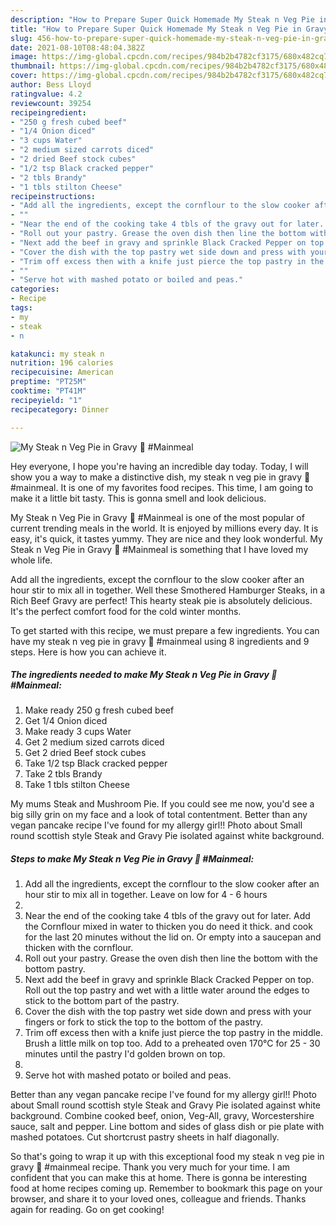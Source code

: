 ```yaml
---
description: "How to Prepare Super Quick Homemade My Steak n Veg Pie in Gravy 🥰 #Mainmeal"
title: "How to Prepare Super Quick Homemade My Steak n Veg Pie in Gravy 🥰 #Mainmeal"
slug: 456-how-to-prepare-super-quick-homemade-my-steak-n-veg-pie-in-gravy-mainmeal
date: 2021-08-10T08:48:04.382Z
image: https://img-global.cpcdn.com/recipes/984b2b4782cf3175/680x482cq70/my-steak-n-veg-pie-in-gravy-mainmeal-recipe-main-photo.jpg
thumbnail: https://img-global.cpcdn.com/recipes/984b2b4782cf3175/680x482cq70/my-steak-n-veg-pie-in-gravy-mainmeal-recipe-main-photo.jpg
cover: https://img-global.cpcdn.com/recipes/984b2b4782cf3175/680x482cq70/my-steak-n-veg-pie-in-gravy-mainmeal-recipe-main-photo.jpg
author: Bess Lloyd
ratingvalue: 4.2
reviewcount: 39254
recipeingredient:
- "250 g fresh cubed beef"
- "1/4 Onion diced"
- "3 cups Water"
- "2 medium sized carrots diced"
- "2 dried Beef stock cubes"
- "1/2 tsp Black cracked pepper"
- "2 tbls Brandy"
- "1 tbls stilton Cheese"
recipeinstructions:
- "Add all the ingredients, except the cornflour to the slow cooker after an hour stir to mix all in together. Leave on low for 4 - 6 hours"
- ""
- "Near the end of the cooking take 4 tbls of the gravy out for later. Add the Cornflour mixed in water to thicken you do need it thick. and cook for the last 20 minutes without the lid on. Or empty into a saucepan and thicken with the cornflour."
- "Roll out your pastry. Grease the oven dish then line the bottom with the bottom pastry."
- "Next add the beef in gravy and sprinkle Black Cracked Pepper on top. Roll out the top pastry and wet with a little water around the edges to stick to the bottom part of the pastry."
- "Cover the dish with the top pastry wet side down and press with your fingers or fork to stick the top to the bottom of the pastry."
- "Trim off excess then with a knife just pierce the top pastry in the middle. Brush a little milk on top too. Add to a preheated oven 170°C for 25 - 30 minutes until the pastry I&#39;d golden brown on top."
- ""
- "Serve hot with mashed potato or boiled and peas."
categories:
- Recipe
tags:
- my
- steak
- n

katakunci: my steak n 
nutrition: 196 calories
recipecuisine: American
preptime: "PT25M"
cooktime: "PT41M"
recipeyield: "1"
recipecategory: Dinner

---
```



![My Steak n Veg Pie in Gravy 🥰 #Mainmeal](https://img-global.cpcdn.com/recipes/984b2b4782cf3175/680x482cq70/my-steak-n-veg-pie-in-gravy-mainmeal-recipe-main-photo.jpg)

Hey everyone, I hope you're having an incredible day today. Today, I will show you a way to make a distinctive dish, my steak n veg pie in gravy 🥰 #mainmeal. It is one of my favorites food recipes. This time, I am going to make it a little bit tasty. This is gonna smell and look delicious.

My Steak n Veg Pie in Gravy 🥰 #Mainmeal is one of the most popular of current trending meals in the world. It is enjoyed by millions every day. It is easy, it's quick, it tastes yummy. They are nice and they look wonderful. My Steak n Veg Pie in Gravy 🥰 #Mainmeal is something that I have loved my whole life.

Add all the ingredients, except the cornflour to the slow cooker after an hour stir to mix all in together. Well these Smothered Hamburger Steaks, in a Rich Beef Gravy are perfect! This hearty steak pie is absolutely delicious. It&#39;s the perfect comfort food for the cold winter months.


To get started with this recipe, we must prepare a few ingredients. You can have my steak n veg pie in gravy 🥰 #mainmeal using 8 ingredients and 9 steps. Here is how you can achieve it.

<!--inarticleads1-->

##### The ingredients needed to make My Steak n Veg Pie in Gravy 🥰 #Mainmeal:

1. Make ready 250 g fresh cubed beef
1. Get 1/4 Onion diced
1. Make ready 3 cups Water
1. Get 2 medium sized carrots diced
1. Get 2 dried Beef stock cubes
1. Take 1/2 tsp Black cracked pepper
1. Take 2 tbls Brandy
1. Take 1 tbls stilton Cheese


My mums Steak and Mushroom Pie. If you could see me now, you&#39;d see a big silly grin on my face and a look of total contentment. Better than any vegan pancake recipe I&#39;ve found for my allergy girl!! Photo about Small round scottish style Steak and Gravy Pie isolated against white background. 

<!--inarticleads2-->

##### Steps to make My Steak n Veg Pie in Gravy 🥰 #Mainmeal:

1. Add all the ingredients, except the cornflour to the slow cooker after an hour stir to mix all in together. Leave on low for 4 - 6 hours
1. 
1. Near the end of the cooking take 4 tbls of the gravy out for later. Add the Cornflour mixed in water to thicken you do need it thick. and cook for the last 20 minutes without the lid on. Or empty into a saucepan and thicken with the cornflour.
1. Roll out your pastry. Grease the oven dish then line the bottom with the bottom pastry.
1. Next add the beef in gravy and sprinkle Black Cracked Pepper on top. Roll out the top pastry and wet with a little water around the edges to stick to the bottom part of the pastry.
1. Cover the dish with the top pastry wet side down and press with your fingers or fork to stick the top to the bottom of the pastry.
1. Trim off excess then with a knife just pierce the top pastry in the middle. Brush a little milk on top too. Add to a preheated oven 170°C for 25 - 30 minutes until the pastry I&#39;d golden brown on top.
1. 
1. Serve hot with mashed potato or boiled and peas.


Better than any vegan pancake recipe I&#39;ve found for my allergy girl!! Photo about Small round scottish style Steak and Gravy Pie isolated against white background. Combine cooked beef, onion, Veg-All, gravy, Worcestershire sauce, salt and pepper. Line bottom and sides of glass dish or pie plate with mashed potatoes. Cut shortcrust pastry sheets in half diagonally. 

So that's going to wrap it up with this exceptional food my steak n veg pie in gravy 🥰 #mainmeal recipe. Thank you very much for your time. I am confident that you can make this at home. There is gonna be interesting food at home recipes coming up. Remember to bookmark this page on your browser, and share it to your loved ones, colleague and friends. Thanks again for reading. Go on get cooking!
